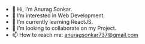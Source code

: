 - 👋 Hi, I’m Anurag Sonkar.
- 👀 I’m interested in Web Development.
- 🌱 I’m currently learning ReactJS.
- 💞️ I’m looking to collaborate on my Project.
- 📫 How to reach me: anuragsonkar737@gmail.com

<!---
AnuragSonkar394/AnuragSonkar394 is a ✨ special ✨ repository because its `README.md` (this file) appears on your GitHub profile.
You can click the Preview link to take a look at your changes.
--->
